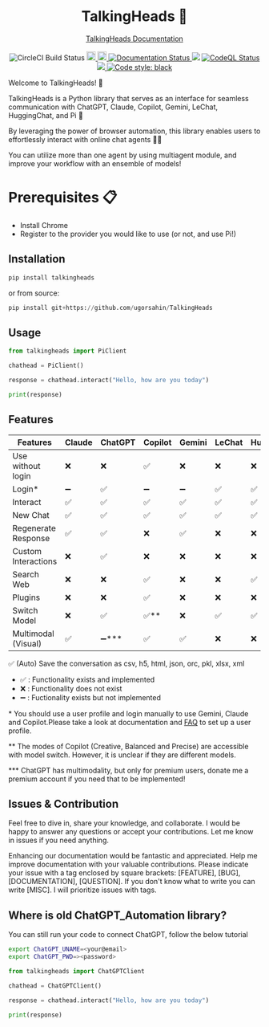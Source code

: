<h1 align="center">TalkingHeads 💬</h1>
<p align="center">
  <a href="https://talkingheads.readthedocs.io/">TalkingHeads Documentation</a> 
  <br> <br>
  <a target="https://dl.circleci.com/status-badge/redirect/circleci/6F1iwzpLRUhYEqR52tsdpG/KJaFCxH254DNzXFH18fVkE/tree/main">
    <img src="https://dl.circleci.com/status-badge/img/circleci/6F1iwzpLRUhYEqR52tsdpG/KJaFCxH254DNzXFH18fVkE/tree/main.svg?style=shield&circle-token=54028547cfa4cae520432080c127ca19612f9553" alt="CircleCI Build Status">
  </a>
  <a href="https://badge.fury.io/py/talkingheads">
    <img src="https://badge.fury.io/py/talkingheads.svg" alt="PyPI version" height="18">
  </a>
  <a href="https://opensource.org/licenses/MIT">
    <img src="https://img.shields.io/badge/License-MIT-green.svg" alt="Licence: MIT" height="18">
  </a>
  <a href='https://talkingheads.readthedocs.io/en/latest/?badge=latest'>
    <img src='https://readthedocs.org/projects/talkingheads/badge/?version=latest' alt='Documentation Status' />
  </a>
  <a href="https://pepy.tech/project/talkingheads"><img src="https://static.pepy.tech/badge/talkingheads"></a>
  </a>
  <a href='https://github.com/ugorsahin/TalkingHeads/actions/workflows/codeql.yml'>
    <img src='https://github.com/ugorsahin/TalkingHeads/actions/workflows/codeql.yml/badge.svg' alt='CodeQL Status' />
  </a>
  <a href="https://codecov.io/gh/ugorsahin/TalkingHeads" > 
    <img src="https://img.shields.io/codecov/c/github/ugorsahin/talkingheads"/> 
  </a>
  <a href="https://github.com/astral-sh/ruff"><img alt="Code style: black" src="https://img.shields.io/endpoint?url=https://raw.githubusercontent.com/astral-sh/ruff/main/assets/badge/v2.json"></a>
</p>

Welcome to TalkingHeads! 💬

TalkingHeads is a Python library that serves as an interface for seamless communication with ChatGPT, Claude, Copilot, Gemini, LeChat, HuggingChat, and Pi  🤖

By leveraging the power of browser automation, this library enables users to effortlessly interact with online chat agents 🚀✨

You can utilize more than one agent by using multiagent module, and improve your workflow with an ensemble of models!

# Prerequisites 📋

- Install Chrome
- Register to the provider you would like to use (or not, and use Pi!)

## Installation

```python
pip install talkingheads
```

or from source:

```python
pip install git+https://github.com/ugorsahin/TalkingHeads
```

## Usage

```python
from talkingheads import PiClient

chathead = PiClient()

response = chathead.interact("Hello, how are you today")

print(response)
```

## Features
Features            | Claude | ChatGPT | Copilot | Gemini | LeChat | HuggingChat | Pi |
|-------------------|--------|---------|---------|--------|--------|-------------|----|
Use without login   | ❌     | ❌      | ✅      | ❌     |  ❌    | ❌          | ✅ |
Login*              | ➖     | ✅      | ➖      | ➖     |  ✅    | ✅          | ➖ |
Interact            | ✅     | ✅      | ✅      | ✅     |  ✅    | ✅          | ✅ |
New Chat            | ✅     | ✅      | ✅      | ✅     |  ✅    | ✅          | ✅ |
Regenerate Response | ✅     | ✅      | ❌      | ✅     |  ❌    | ❌          | ❌ |
Custom Interactions | ❌     | ✅      | ❌      | ❌     |  ❌    | ❌          | ❌ |
Search Web          | ❌     | ❌      | ✅      | ❌     |  ❌    | ✅          | ❌ |
Plugins             | ❌     | ❌      | ✅      | ❌     |  ❌    | ❌          | ❌ |
Switch Model        | ❌     | ✅      | ✅**    | ❌     |  ✅    | ✅          | ✅ |
Multimodal (Visual) | ✅     | ➖***   | ✅      | ✅     |  ❌    | ❌          | ❌ |

✅ (Auto) Save the conversation as csv, h5, html, json, orc, pkl, xlsx, xml

- ✅ : Functionality exists and implemented
- ❌ : Functionality does not exist
- ➖ : Fuctionality exists but not implemented

\* You should use a user profile and login manually to use Gemini, Claude and Copilot.Please take a look at documentation and [FAQ](FAQ.md) to set up a user profile.

\*\* The modes of Copilot (Creative, Balanced and Precise) are accessible with model switch. However, it is unclear if they are different models.

\*\*\* ChatGPT has multimodality, but only for premium users, donate me a premium account if you need that to be implemented!

## Issues & Contribution

Feel free to dive in, share your knowledge, and collaborate. I would be happy to answer any questions or accept your contributions. Let me know in issues if you need anything.

Enhancing our documentation would be fantastic and appreciated. Help me improve documentation with your valuable contributions.
Please indicate your issue with a tag enclosed by square brackets: [FEATURE], [BUG], [DOCUMENTATION], [QUESTION]. If you don't know what to write you can write [MISC]. I will prioritize issues with tags.

## Where is old ChatGPT_Automation library?

You can still run your code to connect ChatGPT, follow the below tutorial

```bash
export ChatGPT_UNAME=<your@email>
export ChatGPT_PWD=><password>
```
```python
from talkingheads import ChatGPTClient

chathead = ChatGPTClient()

response = chathead.interact("Hello, how are you today")

print(response)
```
